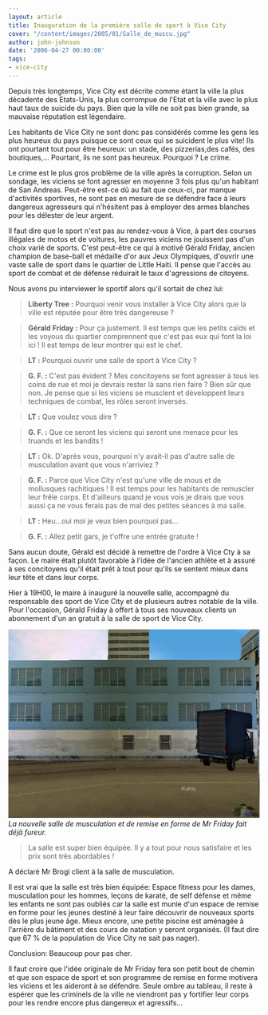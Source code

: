 ```yaml
---
layout: article
title: Inauguration de la première salle de sport à Vice City
cover: "/content/images/2005/01/Salle_de_muscu.jpg"
author: john-johnson
date: '2006-04-27 00:00:00'
tags:
- vice-city
---
```


Depuis très longtemps, Vice City est décrite comme étant la ville la plus décadente des Etats-Unis,&nbsp;la plus corrompue de l'Etat et la ville avec le plus haut taux de suicide du pays. Bien que la ville ne soit pas bien grande, sa mauvaise réputation est légendaire.

Les habitants de Vice City ne sont donc pas considérés comme les gens les plus heureux du pays puisque ce sont ceux qui se suicident le plus vite!&nbsp;Ils ont pourtant tout pour être heureux: un stade, des pizzerias,des cafés, des boutiques,... Pourtant, ils ne sont pas heureux. Pourquoi ? Le crime.

Le crime est le plus gros problème de la ville après la corruption. Selon un sondage, les viciens se font agresser en moyenne 3 fois plus qu'un habitant de San Andreas. Peut-être est-ce dû au fait que ceux-ci, par manque d'activités sportives, ne sont pas en mesure de se défendre face à leurs dangereux agresseurs qui n'hésitent pas à employer des armes blanches pour les délester de leur argent.

Il faut dire que le sport n'est&nbsp;pas au rendez-vous à Vice, à part des courses illégales&nbsp;de motos et de voitures, les&nbsp;pauvres viciens ne jouissent pas d'un choix varié de sports. C'est peut-être ce qui à motivé Gérald Friday, ancien champion de base-ball et médaille d'or aux Jeux Olympiques, d'ouvrir une vaste salle de sport dans le quartier de Little Haiti. Il pense que l'accès au sport de combat et de défense réduirait le taux d'agressions de citoyens.

Nous avons pu interviewer le sportif alors qu'il sortait de chez lui:

> **Liberty Tree :** Pourquoi venir vous installer à Vice City alors que la ville est réputée pour être très dangereuse ?

> **Gérald Friday :** Pour ça justement. Il est temps que les petits caïds et les voyous du quartier comprennent que c'est pas eux qui font la loi ici ! Il est temps de&nbsp;leur&nbsp;montrer qui est le chef.

> **LT :** Pourquoi ouvrir une salle de sport à Vice City ?

> **G. F. :** C'est pas évident ? Mes concitoyens se font agresser à tous les coins de rue et moi je devrais rester là sans rien faire ? Bien sûr que non. Je pense que si les viciens se musclent et développent leurs techniques de combat, les rôles seront inversés.

> **LT :** Que voulez vous dire ?

> **G. F. :** Que&nbsp;ce&nbsp;seront les viciens qui seront une menace pour les truands et les bandits !

> **LT :** Ok. D'après vous, pourquoi n'y avait-il pas d'autre salle de musculation avant que vous n'arriviez ?

> **G. F. :** Parce que Vice City n'est qu'une ville de mous et de mollusques rachitiques ! Il est temps pour les habitants de remuscler leur&nbsp;frêle corps. Et d'ailleurs quand je vous vois je dirais que vous aussi ça ne vous ferais pas de mal des petites séances à ma salle.

> **LT :** Heu...oui moi je veux bien pourquoi pas...

> **G. F. :** Allez petit gars, je t'offre une entrée gratuite !

Sans aucun doute, Gérald est décidé à remettre de l'ordre à Vice Cty à sa façon. Le maire était plutôt favorable à l'idée de l'ancien athlète et à assuré à ses concitoyens qu'il était prêt à tout pour qu'ils se sentent mieux dans leur tête et dans leur corps.

Hier à 19H00, le maire à inauguré la nouvelle salle, accompagné du responsable des sport de Vice City et de plusieurs autres notable de la ville. Pour l'occasion, Gérald Friday à offert à tous&nbsp;ses nouveaux clients un abonnement d'un an gratuit à la salle de sport de Vice City.

![La nouvelle salle de musculation et de remise en forme de Mr Friday fait déjà fureur.](/content/images/2005/01/Salle_de_muscu.jpg)
_La nouvelle salle de musculation et de remise en forme de Mr Friday fait déjà fureur._[](/content/images/2005/01/jhjhjhjh.jpg)

> La salle est super bien équipée. Il y a tout pour nous satisfaire et les prix sont très abordables !

A déclaré Mr Brogi client à la salle de musculation.

Il est vrai que la salle est très bien équipée: Espace fitness pour les dames, musculation pour les hommes, leçons de karaté, de self défense et même les enfants ne sont pas oubliés car la salle est munie d'un espace de remise en forme pour les jeunes destiné à leur faire découvrir de nouveaux sports dès le plus jeune âge. Mieux encore, une petite piscine est aménagée à l'arrière du bâtiment et des cours de natation y seront organisés. (Il faut dire que 67 % de la population de Vice City ne sait pas nager).

Conclusion: Beaucoup pour pas cher.

Il&nbsp;faut croire&nbsp;que l'idée originale de Mr Friday fera son petit bout de chemin et que son espace de sport et son programme de remise en forme motivera les viciens et les aideront à se défendre. Seule ombre au tableau, il reste à espérer que les criminels de la ville ne viendront pas y fortifier leur corps pour les rendre encore plus dangereux et agressifs...

<!--kg-card-end: markdown-->
